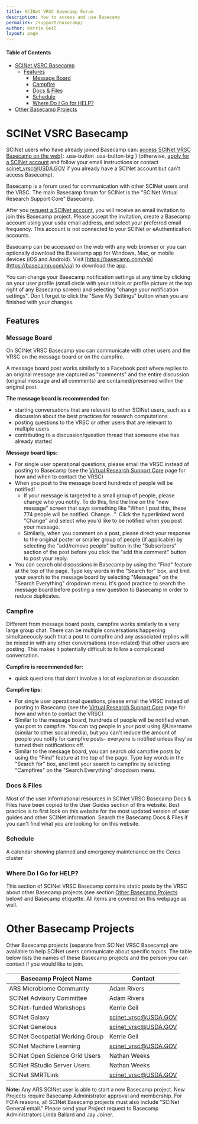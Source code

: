 ```yaml
---
title: SCINet VRSC Basecamp Forum
description: how to access and use Basecamp
permalink: /support/basecamp/
author: Kerrie Geil
layout: page
---
```

#### Table of Contents
* [SCINet VSRC Basecamp](#scinet-vrsc-basecamp)
  * [Features](#features)
    * [Message Board](#message-board)
    * [Campfire](#campfire)
    * [Docs & Files](#docs-files)
    * [Schedule](#schedule)
    * [Where Do I Go for HELP?](#where-do-i-go-for-help)
* [Other Basecamp Projects](#other-basecamp-projects)


# SCINet VSRC Basecamp

SCINet users who have already joined Basecamp can: [access SCINet VRSC Basecamp on the web](https://3.basecamp.com/3625179/projects/5538276){: .usa-button .usa-button-big } (otherwise, [apply for a SCINet account](https://usda-ars-gbru.github.io/scinet-site/signup/) and follow your email instructions or contact [scinet_vrsc@USDA.GOV](mailto:scinet_vrsc@USDA.GOV?subject=problem%20accessing%20Basecamp) if you already have a SCINet account but can't access Basecamp).

Basecamp is a forum used for communication with other SCINet users and the VRSC. The main Basecamp forum for SCINet is the "SCINet Virtual Research Support Core" Basecamp. 

After you [request a SCINet account](https://usda-ars-gbru.github.io/scinet-site/signup/), you will receive an email invitation to join this Basecamp project. Please accept the invitation, create a Basecamp account using your usda email address, and select your preferred email frequency. This account is not connected to your SCINet or eAuthentication accounts.  

Basecamp can be accessed on the web with any web browser or you can optionally download the Basecamp app for Windows, Mac, or mobile devices (iOS and Android). Visit [https://basecamp.com/via](https://basecamp.com/via) to download the app.

You can change your Basecamp notification settings at any time by clicking on your user profile (small circle with your initials or profile picture at the top right of any Basecamp screen) and selecting "change your notification settings". Don't forget to click the "Save My Settings" button when you are finished with your changes.


## Features

### Message Board

On SCINet VRSC Basecamp you can communicate with other users and the VRSC on the message board or on the campfire. 

A message board post works similarly to a Facebook post where replies to an original message are captured as "comments" and the entire discussion (original message and all comments) are contained/preserved within the original post.  

**The message board is recommended for:**
* starting conversations that are relevant to other SCINet users, such as a discussion about the best practices for research computations
* posting questions to the VRSC or other users that are relevant to multiple users
* contributing to a discussion/question thread that someone else has already started

**Message board tips:**
* For single user operational questions, please email the VRSC instead of posting to Basecamp (see the [Virtual Research Support Core](https://usda-ars-gbru.github.io/scinet-site/support/vrsc/) page for how and when to contact the VRSC)
* When you post to the message board hundreds of people will be notified! 
  * If your message is targeted to a small group of people, please change who you notify. To do this, find the line on the "new message" screen that says something like "When I post this, these 774 people will be notified. Change…". Click the hyperlinked word "Change" and select who you'd like to be notified when you post your message. 
  * Similarly, when you comment on a post, please direct your response to the original poster or smaller group of people (if applicable) by selecting the "add/remove people" button in the "Subscribers" section of the post before you click the "add this comment" button to post your reply.
* You can search old discussions in Basecamp by using the "Find" feature at the top of the page. Type key words in the "Search for" box, and limit your search to the message board by selecting "Messages" on the "Search Everything" dropdown menu. It's good practice to search the message board before posting a new question to Basecamp in order to reduce duplicates. 

### Campfire

Different from message board posts, campfire works similarly to a very large group chat. There can be multiple conversations happening simultaneously such that a post to campfire and any associated replies will be mixed in with any other conversations (non-related) that other users are posting. This makes it potentially difficult to follow a complicated conversation.

**Campfire is recommended for:**
* quick questions that don't involve a lot of explanation or discussion

**Campfire tips:**
* For single user operational questions, please email the VRSC instead of posting to Basecamp (see the [Virtual Research Support Core](https://usda-ars-gbru.github.io/scinet-site/support/vrsc/) page for how and when to contact the VRSC)
* Similar to the message board, hundreds of people will be notified when you post to campfire. You can tag people in your post using @Username (similar to other social media), but you can't reduce the amount of people you notify for campfire posts- everyone is notified unless they've turned their notifications off.
* Similar to the message board, you can search old campfire posts by using the "Find" feature at the top of the page. Type key words in the "Search for" box, and limit your search to campfire by selecting "Campfires" on the "Search Everything" dropdown menu.

### Docs & Files

Most of the user informational resources in SCINet VRSC Basecamp Docs & Files have been copied to the User Guides section of this website. Best practice is to first look on this website for the most updated version of user guides and other SCINet information. Search the Basecamp Docs & Files if you can't find what you are looking for on this website. 

### Schedule

A calendar showing planned and emergency maintenance on the Ceres cluster

### Where Do I Go for HELP?

This section of SCINet VRSC Basecamp contains static posts by the VRSC about other Basecamp projects (see section [Other Basecamp Projects](#other-basecamp-projects) below) and Basecamp etiquette. All items are covered on this webpage as well.


# Other Basecamp Projects

Other Basecamp projects (separate from SCINet VRSC Basecamp) are available to help SCINet users communicate about specific topics. The table below lists the names of these Basecamp projects and the person you can contact if you would like to join.

Basecamp Project Name | Contact
---|---
ARS Microbiome Community  | Adam Rivers
SCINet Advisory Committee  | Adam Rivers
SCINet-funded Workshops | Kerrie Geil
SCINet Galaxy  | [scinet_vrsc@USDA.GOV](mailto:scinet_vrsc@USDA.GOV?subject=request%20to%20join%20Galaxy%20Basecamp)
SCINet Geneious  | [scinet_vrsc@USDA.GOV](mailto:scinet_vrsc@USDA.GOV?subject=request%20to%20join%20Geneious%20Basecamp)
SCINet Geospatial Working Group | Kerrie Geil
SCINet Machine Learning  | [scinet_vrsc@USDA.GOV](mailto:scinet_vrsc@USDA.GOV?subject=request%20to%20join%20Machine%20Learning%20Basecamp)
SCINet Open Science Grid Users  | Nathan Weeks
SCINet RStudio Server Users  | Nathan Weeks
SCINet SMRTLink  | [scinet_vrsc@USDA.GOV](mailto:scinet_vrsc@USDA.GOV?subject=request%20to%20join%20SMRTLink%20Basecamp)

**Note:** Any ARS SCINet user is able to start a new Basecamp project. New Projects require Basecamp Administrator approval and membership. For FOIA reasons, all SCINet Basecamp projects must also include "SCINet General email."  Please send your Project request to Basecamp Administrators Linda Ballard and Jay Joiner. 
